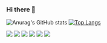 ### Hi there 👋

![Anurag's GitHub stats](https://github-readme-stats.vercel.app/api?username=gustavorfrotta&show_icons=true&theme=github_dark) 
[![Top Langs](https://github-readme-stats.vercel.app/api/top-langs/?username=gustavorfrotta&layout=compact&theme=github_dark)](https://github.com/anuraghazra/github-readme-stats)


<img src="https://cdn.jsdelivr.net/gh/devicons/devicon/icons/postgresql/postgresql-original.svg" />
<img src="https://cdn.jsdelivr.net/gh/devicons/devicon/icons/mysql/mysql-original.svg" />
<img src="https://cdn.jsdelivr.net/gh/devicons/devicon/icons/css3/css3-original.svg" />
<img src="https://cdn.jsdelivr.net/gh/devicons/devicon/icons/html5/html5-original.svg" />
<img src="https://cdn.jsdelivr.net/gh/devicons/devicon/icons/cplusplus/cplusplus-original.svg" />
<img src="https://cdn.jsdelivr.net/gh/devicons/devicon/icons/csharp/csharp-original.svg" />





